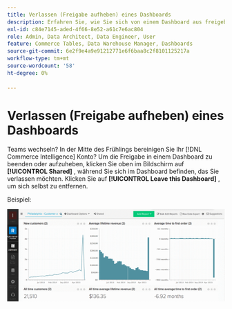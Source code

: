 ```yaml
---
title: Verlassen (Freigabe aufheben) eines Dashboards
description: Erfahren Sie, wie Sie sich von einem Dashboard aus freigeben können.
exl-id: c84e7145-aded-4f66-8e52-a61c7e6ac804
role: Admin, Data Architect, Data Engineer, User
feature: Commerce Tables, Data Warehouse Manager, Dashboards
source-git-commit: 6e2f9e4a9e91212771e6f6baa8c2f8101125217a
workflow-type: tm+mt
source-wordcount: '58'
ht-degree: 0%

---
```


# Verlassen (Freigabe aufheben) eines Dashboards

Teams wechseln? In der Mitte des Frühlings bereinigen Sie Ihr [!DNL Commerce Intelligence] Konto? Um die Freigabe in einem Dashboard zu beenden oder aufzuheben, klicken Sie oben im Bildschirm auf **[!UICONTROL Shared]** , während Sie sich im Dashboard befinden, das Sie verlassen möchten. Klicken Sie auf **[!UICONTROL Leave this Dashboard]** , um sich selbst zu entfernen.

Beispiel:

![Dashboard verlassen](../../assets/Leave_Dashboard.gif)
